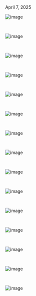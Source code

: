 April 7, 2025

![image](https://github.com/user-attachments/assets/104c18b8-fa40-41ad-8570-456f3b71bc43)


<br>

![image](https://github.com/user-attachments/assets/b4773c2e-ccac-4d9e-a94d-94bead5b665d)


<br>

![image](https://github.com/user-attachments/assets/97328d35-2664-48b7-943b-5232f3a0c1f0)


<br>

![image](https://github.com/user-attachments/assets/c31ae017-8d2e-4e75-8e73-48d475639168)


<br>

![image](https://github.com/user-attachments/assets/adfc1134-101a-4f2a-a4d6-a98109499463)


<br>

![image](https://github.com/user-attachments/assets/d8a88633-7711-4519-81dd-bdcd2d07280b)


<br>

![image](https://github.com/user-attachments/assets/9a751785-300b-4001-9adf-bf069bab763f)

<br>

![image](https://github.com/user-attachments/assets/761bca98-6e3f-4727-aaad-5f469134cd09)

<br>

![image](https://github.com/user-attachments/assets/071f1daf-a95a-4b1c-8fa7-98efdb9e48d3)

<br>

![image](https://github.com/user-attachments/assets/be6c5c4f-c5af-42bd-b1d7-49027a900beb)



<br>

![image](https://github.com/user-attachments/assets/75df6743-e9a6-4a0b-a0b7-4fee54a99d9b)


<br>

![image](https://github.com/user-attachments/assets/733695cc-5d73-496a-8db0-a899751aeb6f)


<br>

![image](https://github.com/user-attachments/assets/c7eb693b-ae49-401e-ac13-29ca7dbbf43c)

<br>

![image](https://github.com/user-attachments/assets/1fd79544-f7fd-4900-a53b-880a3b5b769a)

<br>

![image](https://github.com/user-attachments/assets/b673124a-415c-4565-bfda-25c6d8dd37b7)


